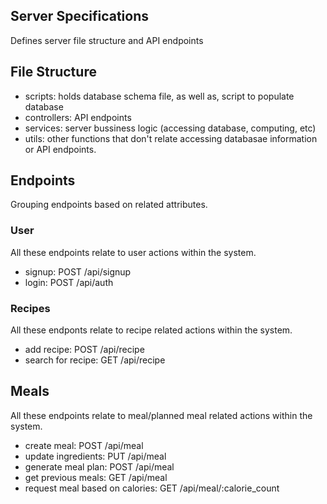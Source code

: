 ## Server Specifications

Defines server file structure and API endpoints

## File Structure

- scripts: holds database schema file, as well as, script to populate database
- controllers: API endpoints
- services: server bussiness logic (accessing database, computing, etc)
- utils: other functions that don't relate accessing databasae information or
  API endpoints.

## Endpoints

Grouping endpoints based on related attributes.

### User

All these endpoints relate to user actions within the system.

- signup: POST /api/signup
- login: POST /api/auth

### Recipes

All these endponts relate to recipe related actions within the system.

- add recipe: POST /api/recipe
- search for recipe: GET /api/recipe

## Meals

All these endpoints relate to meal/planned meal related actions within the
system.

- create meal: POST /api/meal
- update ingredients: PUT /api/meal
- generate meal plan: POST /api/meal
- get previous meals: GET /api/meal
- request meal based on calories: GET /api/meal/:calorie_count
